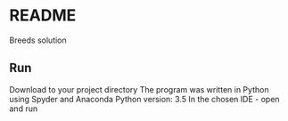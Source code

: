 # README 

Breeds solution 

## Run

Download to your project directory
The program was written in Python using Spyder and Anaconda 
Python version: 3.5
In the chosen IDE - open and run

